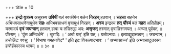 +++
title = 10

+++
**इन्द्रो** **वृत्रस्य** असुरस्य **तविषीं** बलं स्वकीयेन बलेन **निरहन्** हतवान् । **सहसा** सहनेन अभिभवसाधनेनायुधेन **सहः** अभिभवसाधनं वृत्रायुधं निरहन् । **अस्य** इन्द्रस्य **तत्** **पौंस्यं** बलं **महत** अतिप्रौढम्। यस्मादयं **वृत्रं** **जघन्वान्** हतवान् हत्वा च तन्निरुद्धा अप: **असृजत्** तस्मात् वृत्रान्निरगमयत् । अन्यत् पूर्ववत् ॥ पौंस्यम् । 'पुंस अभिवर्धने' । चुरादिः ।  ‘ अचो यत्' इति यत् । यतोऽनावः । इत्याद्युदात्तत्वम् । जघन्वान् । हन्तेर्लिटः क्वसुः ।  ‘ विभाषा गमहनविद° ' इति इटः विकल्पादभावः ।  ‘ अभ्यासाच्च' इति अभ्यासादुत्तरस्य हन्तेर्हकारस्य धत्वम् ॥ ॥ ३० ॥